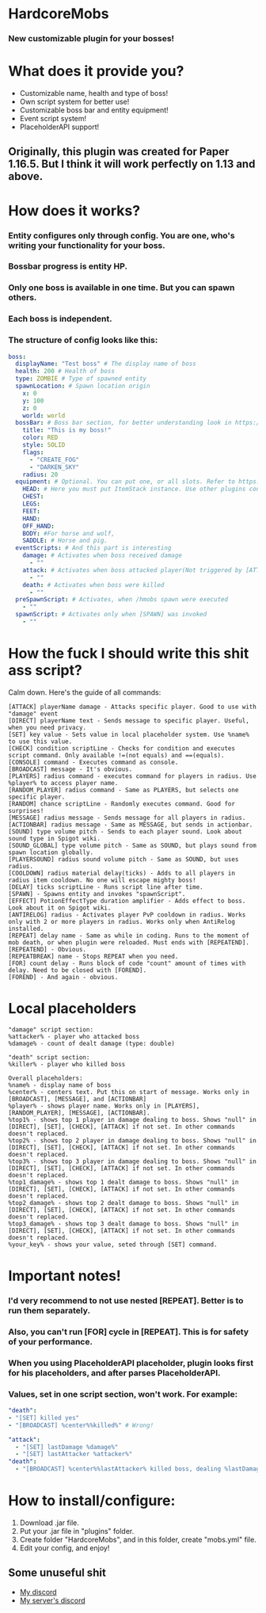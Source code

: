 # HardcoreMobs
### New customizable plugin for your bosses!

# What does it provide you?
- Customizable name, health and type of boss!
- Own script system for better use!
- Customizable boss bar and entity equipment!
- Event script system!
- PlaceholderAPI support!
## Originally, this plugin was created for Paper 1.16.5. But I think it will work perfectly on 1.13 and above.

# How does it works?
### Entity configures only through config. You are one, who's writing your functionality for your boss.
### Bossbar progress is entity HP.
### Only one boss is available in one time. But you can spawn others.
### Each boss is independent.
### The structure of config looks like this:
```yaml
boss:
  displayName: "Test boss" # The display name of boss
  health: 200 # Health of boss
  type: ZOMBIE # Type of spawned entity
  spawnLocation: # Spawn location origin
    x: 0
    y: 100
    z: 0
    world: world
  bossBar: # Boss bar section, for better understanding look in https://hub.spigotmc.org/javadocs/spigot/org/bukkit/boss/BossBar.html
    title: "This is my boss!"
    color: RED 
    style: SOLID
    flags:
      - "CREATE_FOG"
      - "DARKEN_SKY"
    radius: 20
  equipment: # Optional. You can put one, or all slots. Refer to https://hub.spigotmc.org/javadocs/spigot/org/bukkit/inventory/EquipmentSlot.html
    HEAD: # Here you must put ItemStack instance. Use other plugins config for this.
    CHEST:
    LEGS:
    FEET:
    HAND:
    OFF_HAND:
    BODY: #For horse and wolf,
    SADDLE: # Horse and pig.
  eventScripts: # And this part is interesting
    damage: # Activates when boss received damage
      - ""
    attack: # Activates when boss attacked player(Not triggered by [ATTACK])
      - ""
    death: # Activates when boss were killed
      - ""
  preSpawnScript: # Activates, when /hmobs spawn were executed
    - ""
  spawnScript: # Activates only when [SPAWN] was invoked
    - ""
```

# How the fuck I should write this shit ass script?
Calm down. Here's the guide of all commands:
```
[ATTACK] playerName damage - Attacks specific player. Good to use with "damage" event
[DIRECT] playerName text - Sends message to specific player. Useful, when you need privacy.
[SET] key value - Sets value in local placeholder system. Use %name% to use this value.
[CHECK] condition scriptLine - Checks for condition and executes script command. Only available !=(not equals) and ==(equals).
[CONSOLE] command - Executes command as console.
[BROADCAST] message - It's obvious.
[PLAYERS] radius command - executes command for players in radius. Use %player% to access player name.
[RANDOM_PLAYER] radius command - Same as PLAYERS, but selects one specific player.
[RANDOM] chance scriptLine - Randomly executes command. Good for surprises!
[MESSAGE] radius message - Sends message for all players in radius.
[ACTIONBAR] radius message - Same as MESSAGE, but sends in actionbar.
[SOUND] type volume pitch - Sends to each player sound. Look about sound type in Spigot wiki.
[SOUND_GLOBAL] type volume pitch - Same as SOUND, but plays sound from spawn location globally.
[PLAYERSOUND] radius sound volume pitch - Same as SOUND, but uses radius.
[COOLDOWN] radius material delay(ticks) - Adds to all players in radius item cooldown. No one will escape mighty boss!
[DELAY] ticks scriptLine - Runs script line after time.
[SPAWN] - Spawns entity and invokes "spawnScript".
[EFFECT] PotionEffectType duration amplifier - Adds effect to boss. Look about it on Spigot wiki.
[ANTIRELOG] radius - Activates player PvP cooldown in radius. Works only with 2 or more players in radius. Works only when AntiRelog installed.
[REPEAT] delay name - Same as while in coding. Runs to the moment of mob death, or when plugin were reloaded. Must ends with [REPEATEND].
[REPEATEND] - Obvious.
[REPEATBREAK] name - Stops REPEAT when you need.
[FOR] count delay - Runs block of code "count" amount of times with delay. Need to be closed with [FOREND].
[FOREND] - And again - obvious.
```
# Local placeholders
```
"damage" script section:
%attacker% - player who attacked boss
%damage% - count of dealt damage (type: double)

"death" script section:
%killer% - player who killed boss

Overall placeholders:
%name% - display name of boss
%center% - centers text. Put this on start of message. Works only in [BROADCAST], [MESSAGE], and [ACTIONBAR]
%player% - shows player name. Works only in [PLAYERS], [RANDOM_PLAYER], [MESSAGE], [ACTIONBAR].
%top1% - shows top 1 player in damage dealing to boss. Shows "null" in [DIRECT], [SET], [CHECK], [ATTACK] if not set. In other commands doesn't replaced.
%top2% - shows top 2 player in damage dealing to boss. Shows "null" in [DIRECT], [SET], [CHECK], [ATTACK] if not set. In other commands doesn't replaced.
%top3% - shows top 3 player in damage dealing to boss. Shows "null" in [DIRECT], [SET], [CHECK], [ATTACK] if not set. In other commands doesn't replaced.
%top1_damage% - shows top 1 dealt damage to boss. Shows "null" in [DIRECT], [SET], [CHECK], [ATTACK] if not set. In other commands doesn't replaced.
%top2_damage% - shows top 2 dealt damage to boss. Shows "null" in [DIRECT], [SET], [CHECK], [ATTACK] if not set. In other commands doesn't replaced.
%top3_damage% - shows top 3 dealt damage to boss. Shows "null" in [DIRECT], [SET], [CHECK], [ATTACK] if not set. In other commands doesn't replaced.
%your_key% - shows your value, seted through [SET] command.
```

# Important notes!
### I'd very recommend to not use nested [REPEAT]. Better is to run them separately.
### Also, you can't run [FOR] cycle in [REPEAT]. This is for safety of your performance.
### When you using PlaceholderAPI placeholder, plugin looks first for his placeholders, and after parses PlaceholderAPI.
### Values, set in one script section, won't work. For example:
```yaml
"death":
- "[SET] killed yes"
- "[BROADCAST] %center%%killed%" # Wrong!
```
```yaml
"attack":
  - "[SET] lastDamage %damage%"
  - "[SET] lastAttacker %attacker%"
"death":
  - "[BROADCAST] %center%%lastAttacker% killed boss, dealing %lastDamage% damage!" # Not perfect, but great example!
```

# How to install/configure:
1. Download .jar file.
2. Put your .jar file in "plugins" folder.
3. Create folder "HardcoreMobs", and in this folder, create "mobs.yml" file.
4. Edit your config, and enjoy!

## Some unuseful shit
- [My discord](https://discord.gg/U9KnwgSM)
- [My server's discord](https://discord.gg/56A4nTEZR7)
